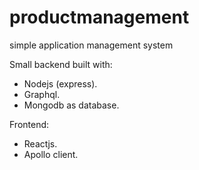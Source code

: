 # productmanagement

simple application management system 

Small backend built with:
- Nodejs (express). 
- Graphql.
- Mongodb as database.

Frontend: 
- Reactjs.
- Apollo client.
